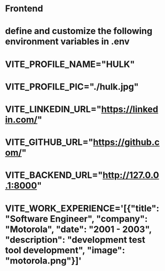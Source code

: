 # Frontend

# define and customize the following environment variables in .env
# VITE_PROFILE_NAME="HULK"
# VITE_PROFILE_PIC="./hulk.jpg"
# VITE_LINKEDIN_URL="https://linkedin.com/"
# VITE_GITHUB_URL="https://github.com/"
# VITE_BACKEND_URL="http://127.0.0.1:8000"
# VITE_WORK_EXPERIENCE='[{"title":"Software Engineer", "company": "Motorola", "date": "2001 - 2003", "description": "development test tool development", "image": "motorola.png"}]'

